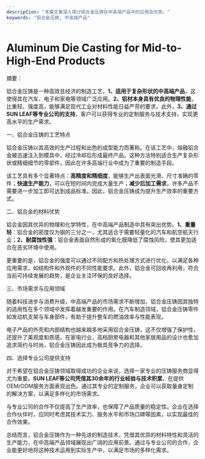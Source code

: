 ```yaml
---
description: "本篇文章深入探讨铝合金压铸在中高端产品中的应用及优势。"
keywords: "铝合金压铸, 中高端产品"
---
```

# Aluminum Die Casting for Mid-to-High-End Products

摘要：

铝合金压铸是一种高效且经济的制造工艺，**1、适用于复杂形状的中高端产品**，这使得其在汽车、电子和家电等领域广泛应用。**2、铝材本身具有优良的物理性能**，比重轻、强度高，能够满足现代工业对材料性能日益严苛的要求。此外，**3、通过SUN LEAF等专业公司的支持**，客户可以获得专业的定制服务与技术支持，实现更高水平的生产需求。

一、铝合金压铸的工艺特点

铝合金压铸以其高效的生产过程和出色的成型能力而著称。在该工艺中，熔融铝合金被迅速注入到模具中，经过冷却后形成最终产品。这种方法特别适合生产复杂形状或精细细节的零部件，因此在许多高端行业中成为了重要的制造手段。

该工艺具有多个显著特点：**高精度和精细度**，能够生产出表面光滑、尺寸准确的零件；**快速生产能力**，可以在短时间内完成大量生产；**减少后加工需求**，许多产品不需要进一步加工即可达到成品标准。因此，铝合金压铸成为提升生产效率的重要方式。

二、铝合金的材料优势

铝合金因其优异的物理和化学特性，在中高端产品制造中具有突出优势。**1、重量轻**：铝合金的密度仅为钢的三分之一，尤其适合于需要轻量化的汽车和航空航天行业；**2、耐腐蚀性强**：铝合金表面自然形成的氧化膜降低了腐蚀风险，使其更加适合在恶劣环境中使用。

更重要的是，铝合金的强度可以通过不同配方和热处理方式进行优化，以满足各种应用需求，如结构件和外观件的不同性能要求。此外，铝合金可回收再利用，符合当前可持续发展的趋势，是企业关注环保的良好选择。

三、市场需求与应用领域

随着科技进步与消费升级，中高端产品的市场需求不断增加，铝合金压铸因其独特的适用性在多个领域中发挥着越发重要的作用。在汽车制造领域，铝合金压铸零件如发动机支架与车身部件，有助于提升整车的燃油效率与性能表现。 

电子产品的外壳和内部结构也越来越多地采用铝合金压铸，这不仅增强了保护性，还提升了美观度和质感。在家电行业，高档厨房电器和其他家居用品的设计也愈加追求简约与时尚，铝合金压铸因此成为极具竞争力的选择。

四、选择专业公司提供支持

对于希望在铝合金压铸领域取得成功的企业来说，选择一家专业的压铸服务商显得尤为重要。**SUN LEAF等公司凭借其30余年的行业经验与技术积累**，在提供OEM/ODM服务方面表现出色。通过其专业的定制服务，企业可以获取量身定制的解决方案，以满足多样化的市场需求。

与专业公司的合作不仅提高了生产效率，也保障了产品质量的稳定性。企业在选择合作伙伴时，应同时考虑其技术实力、服务水平和市场口碑等因素，以实现最佳的合作效果。

总结而言，铝合金压铸作为一种先进的制造技术，凭借其优异的材料特性和灵活的生产能力，在中高端产品领域展现出广阔的应用前景。通过与专业公司的合作，企业能更好地将这种技术运用到实际生产中，以满足市场的多样化需求。
